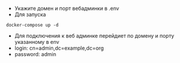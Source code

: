 * Укажите домен и порт вебадминки в .env
* Для запуска
``` 
docker-compose up -d
```
* Для подключения к веб админке перейдиет по домену и порту указанному в env
* login: cn=admin,dc=example,dc=org
* password: admin